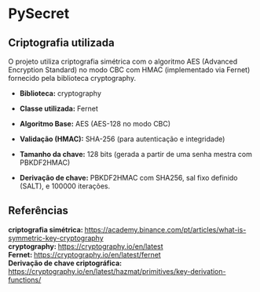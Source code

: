 # PySecret

## Criptografia utilizada 

<p> O projeto utiliza criptografia simétrica com o algoritmo AES (Advanced Encryption Standard) no modo CBC com HMAC (implementado via Fernet) fornecido pela biblioteca cryptography. </p>

* <strong> Biblioteca:</strong> cryptography

* <strong> Classe utilizada:</strong> Fernet

* <strong> Algoritmo Base:</strong> AES (AES-128 no modo CBC)

* <strong> Validação (HMAC):</strong> SHA-256 (para autenticação e integridade)

* <strong> Tamanho da chave:</strong> 128 bits (gerada a partir de uma senha mestra com PBKDF2HMAC)

* <strong> Derivação de chave:</strong> PBKDF2HMAC com SHA256, sal fixo definido (SALT), e 100000 iterações.


## Referências 

<strong> criptografia simétrica: </strong> https://academy.binance.com/pt/articles/what-is-symmetric-key-cryptography
<br>
<strong> cryptography: </strong> https://cryptography.io/en/latest
<br>
<strong> Fernet: </strong> https://cryptography.io/en/latest/fernet
<br>
<strong> Derivação de chave criptográfica: </strong> https://cryptography.io/en/latest/hazmat/primitives/key-derivation-functions/
